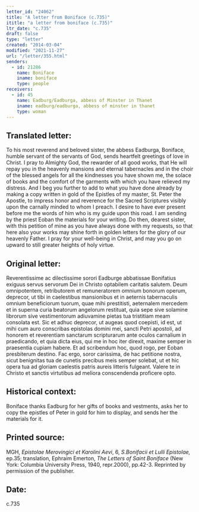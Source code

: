```yaml
---
letter_id: "24062"
title: "A letter from Boniface (c.735)"
ititle: "a letter from boniface (c.735)"
ltr_date: "c.735"
draft: false
type: "letter"
created: "2014-03-04"
modified: "2021-11-27"
url: "/letter/355.html"
senders:
  - id: 21286
    name: Boniface
    iname: boniface
    type: people
receivers:
  - id: 45
    name: Eadburg/Eadburga, abbess of Minster in Thanet
    iname: eadburg/eadburga, abbess of minster in thanet
    type: woman
---
```

<h2> Translated letter:</h2>To his most reverend and beloved sister, the abbess Eadburga, Boniface, humble servant of the servants of God, sends heartfelt greetings of love in Christ.
I pray to Almighty God, the rewarder of all good works, that He will repay you in the heavenly mansions and eternal tabernacles and in the choir of the blessed angels for all the kindnesses you have shown me, the solace of books and the comfort of the garments with which you have relieved my distress.
And I beg you further to add to what you have done already by making a copy written in gold of the Epistles of my master, St. Peter the Apostle, to impress honor and reverence for the Sacred Scriptures visibly upon the carnally minded to whom I preach. I desire to have ever present before me the words of him who is my guide upon this road. I am sending by the priest Eoban the materials for your writing.
Do then, dearest sister, with this petition of mine as you have always done with my requests, so that here also your works may shine forth in golden letters for the glory of our heavenly Father. I pray for your well-being in Christ, and may you go on upward to still greater heights of holy virtue.
<h2 class="mt-4"> Original letter:</h2>Reverentissime ac dilectissime sorori Eadburge abbatissae Bonifatius exiguus servus servorum Dei in Christo optabilem caritatis salutem.
Deum omnipotentem, retributorem et remuneratorem omnium bonorum operum, deprecor, ut tibi in caelestibus mansionibus et in aeternis tabernaculis omnium beneficiorum tuorum, quae mihi prestitisti, aeternalem mercedem et in superna curia beatorum angelorum restituat, quia sepe sive solamine librorum sive vestimentorum adiuvamine pietas tua tristitiam meam consolata est. Sic et adhuc deprecor, ut augeas quod coepisti, id est, ut mihi cum auro conscribas epistolas domini mei, sancti Petri apostoli, ad honorem et reverentiam sanctarum scripturarum ante oculos carnalium in praedicando, et quia dicta eius, qui me in hoc iter direxit, maxime semper in praesentia cupiam habere. Et ad scribendum hoc, quod rogo, per Eoban presbiterum destino. Fac ergo, soror carissima, de hac petitione nostra, sicut benignitas tua de cunetis precibus meis semper solebat, ut et hic opera tua ad gloriam caelestis patris aureis litteris fulgeant.
Valere te in Christo et sanctis virtutibus ad meliora conscendenda proficere opto.
<h2 class="mt-4"> Historical context:</h2>Boniface thanks Eadburg for her gifts of books and vestments, asks her to copy the epistles of Peter in gold for him to display, and sends her the materials for it.
<h2 class="mt-4"> Printed source:</h2><p>MGH, <em>Epistolae Merovingici et Karolini Aevi</em>, 6, <em>S.Bonifacii et Lulli Epistolae,</em> ep.35; translation, Ephraim Emerton, <em>The Letters of Saint Boniface</em> (New York: Columbia University Press, 1940, repr.2000), pp.42-3. Reprinted by permission of the publisher.</p><h2 class="mt-4"> Date:</h2>c.735
